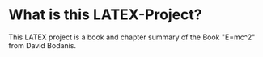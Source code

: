# What is this LATEX-Project?

This LATEX project is a book and chapter summary of the Book "E=mc^2" from David Bodanis.